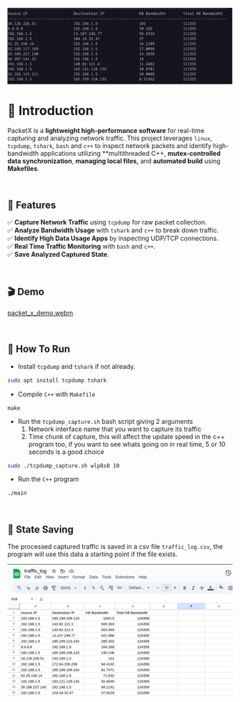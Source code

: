 ![](images/packetx.png)

# **📡 Introduction**
PacketX is a **lightweight high-performance software** for real-time capturing and analyzing network traffic. This project leverages `linux`, `tcpdump`, `tshark`, `bash` and `c++` to inspect network packets and identify high-bandwidth applications utilizing **multithreaded C++, **mutex-controlled data synchronization**, **managing local files,** and **automated build** using **Makefiles**.

<br/>

## **🚀 Features**
✅ **Capture Network Traffic** using `tcpdump` for raw packet collection.  
✅ **Analyze Bandwidth Usage** with `tshark` and `c++` to break down traffic.  
✅ **Identify High Data Usage Apps** by inspecting UDP/TCP connections.  
✅ **Real Time Traffic Monitoring** with `bash` and `c++`.   
✅ **Save Analyzed Captured State**.   

<br/>


## **🎬 Demo**
[packet_x_demo.webm](https://github.com/user-attachments/assets/52cbdf09-0e61-4d89-bb97-910723fd9889)



<br/>

## **🚀 How To Run**
- Install `tcpdump` and `tshark` if not already.
```bash
sudo apt install tcpdump tshark
```

- Compile `C++` with `Makefile`
```bach
make
```

- Run the `tcpdump_capture.sh` bash script giving 2 arguments
	1. Network interface name that you want to capture its traffic
	2. Time chunk of capture, this will affect the update speed in the c++ program too, if you want to see whats going on in real time, 5 or 10 seconds is a good choice

```bash
sudo ./tcpdump_capture.sh wlp8s0 10
```

- Run the `C++` program 
```bash
./main
```


<br/>

## **🚀 State Saving**
The processed captured traffic is saved in a csv file `traffic_log.csv`, the program will use this data a starting point if the file exists.

![](images/state.png)
